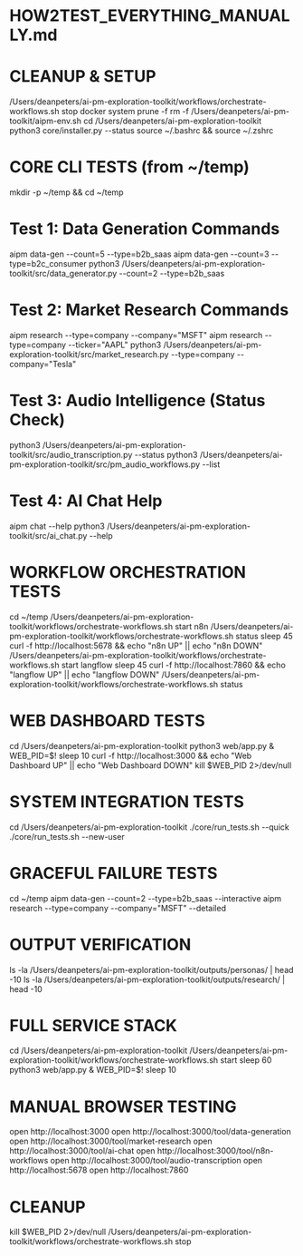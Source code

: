 # HOW2TEST_EVERYTHING_MANUALLY.md

# CLEANUP & SETUP
/Users/deanpeters/ai-pm-exploration-toolkit/workflows/orchestrate-workflows.sh stop
docker system prune -f
rm -f /Users/deanpeters/ai-pm-toolkit/aipm-env.sh
cd /Users/deanpeters/ai-pm-exploration-toolkit
python3 core/installer.py --status
source ~/.bashrc && source ~/.zshrc

# CORE CLI TESTS (from ~/temp)
mkdir -p ~/temp && cd ~/temp

# Test 1: Data Generation Commands
aipm data-gen --count=5 --type=b2b_saas
aipm data-gen --count=3 --type=b2c_consumer
python3 /Users/deanpeters/ai-pm-exploration-toolkit/src/data_generator.py --count=2 --type=b2b_saas

# Test 2: Market Research Commands
aipm research --type=company --company="MSFT"
aipm research --type=company --ticker="AAPL"
python3 /Users/deanpeters/ai-pm-exploration-toolkit/src/market_research.py --type=company --company="Tesla"

# Test 3: Audio Intelligence (Status Check)
python3 /Users/deanpeters/ai-pm-exploration-toolkit/src/audio_transcription.py --status
python3 /Users/deanpeters/ai-pm-exploration-toolkit/src/pm_audio_workflows.py --list

# Test 4: AI Chat Help
aipm chat --help
python3 /Users/deanpeters/ai-pm-exploration-toolkit/src/ai_chat.py --help

# WORKFLOW ORCHESTRATION TESTS
cd ~/temp
/Users/deanpeters/ai-pm-exploration-toolkit/workflows/orchestrate-workflows.sh start n8n
/Users/deanpeters/ai-pm-exploration-toolkit/workflows/orchestrate-workflows.sh status
sleep 45
curl -f http://localhost:5678 && echo "n8n UP" || echo "n8n DOWN"
/Users/deanpeters/ai-pm-exploration-toolkit/workflows/orchestrate-workflows.sh start langflow
sleep 45
curl -f http://localhost:7860 && echo "langflow UP" || echo "langflow DOWN"
/Users/deanpeters/ai-pm-exploration-toolkit/workflows/orchestrate-workflows.sh status

# WEB DASHBOARD TESTS
cd /Users/deanpeters/ai-pm-exploration-toolkit
python3 web/app.py &
WEB_PID=$!
sleep 10
curl -f http://localhost:3000 && echo "Web Dashboard UP" || echo "Web Dashboard DOWN"
kill $WEB_PID 2>/dev/null

# SYSTEM INTEGRATION TESTS
cd /Users/deanpeters/ai-pm-exploration-toolkit
./core/run_tests.sh --quick
./core/run_tests.sh --new-user

# GRACEFUL FAILURE TESTS
cd ~/temp
aipm data-gen --count=2 --type=b2b_saas --interactive
aipm research --type=company --company="MSFT" --detailed

# OUTPUT VERIFICATION
ls -la /Users/deanpeters/ai-pm-exploration-toolkit/outputs/personas/ | head -10
ls -la /Users/deanpeters/ai-pm-exploration-toolkit/outputs/research/ | head -10

# FULL SERVICE STACK
cd /Users/deanpeters/ai-pm-exploration-toolkit
/Users/deanpeters/ai-pm-exploration-toolkit/workflows/orchestrate-workflows.sh start
sleep 60
python3 web/app.py &
WEB_PID=$!
sleep 10

# MANUAL BROWSER TESTING
open http://localhost:3000
open http://localhost:3000/tool/data-generation
open http://localhost:3000/tool/market-research
open http://localhost:3000/tool/ai-chat
open http://localhost:3000/tool/n8n-workflows
open http://localhost:3000/tool/audio-transcription
open http://localhost:5678
open http://localhost:7860

# CLEANUP
kill $WEB_PID 2>/dev/null
/Users/deanpeters/ai-pm-exploration-toolkit/workflows/orchestrate-workflows.sh stop
